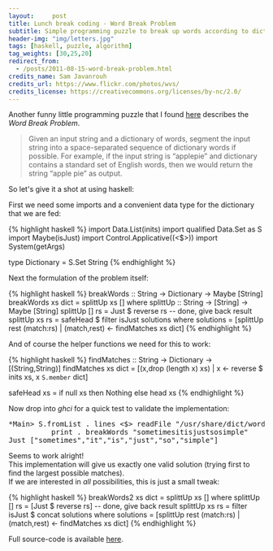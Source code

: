 ```yaml
---
layout:     post
title: Lunch break coding - Word Break Problem
subtitle: Simple programming puzzle to break up words according to dictionary.
header-img: "img/letters.jpg"
tags: [haskell, puzzle, algorithm]
tag_weights: [30,25,20]
redirect_from:
  - /posts/2011-08-15-word-break-problem.html
credits_name: Sam Javanrouh
credits_url: https://www.flickr.com/photos/wvs/
credits_license: https://creativecommons.org/licenses/by-nc/2.0/
---
```


Another funny little programming puzzle that I found [here](http://programmingpraxis.com/2011/08/12/word-breaks/) describes the _Word Break Problem_.

> Given an input string and a dictionary of words, segment the input string into a space-separated sequence of dictionary words if possible. For example, if the input string is “applepie” and dictionary contains a standard set of English words, then we would return the string “apple pie” as output. 

So let's give it a shot at using haskell:

First we need some imports and a convenient data type for the dictionary that we are fed:

{% highlight haskell %}
import Data.List(inits)
import qualified Data.Set as S
import Maybe(isJust)
import Control.Applicative((<$>))
import System(getArgs)

type Dictionary = S.Set String
{% endhighlight %}

Next the formulation of the problem itself:

{% highlight haskell %}
breakWords ::  String -> Dictionary -> Maybe [String]
breakWords xs dict = splittUp xs [] where
  splittUp :: String -> [String] -> Maybe [String]
  splittUp [] rs = Just $ reverse rs -- done, give back result
  splittUp xs rs = safeHead $ filter isJust solutions where
    solutions = [splittUp rest (match:rs) | (match,rest) <- findMatches xs dict]
{% endhighlight %}

And of course the helper functions we need for this to work:

{% highlight haskell %}
findMatches :: String -> Dictionary -> [(String,String)]
findMatches xs dict =
  [(x,drop (length x) xs) | x <- reverse $ inits xs, x `S.member` dict]
          
safeHead xs = if null xs then Nothing else head xs
{% endhighlight %}

Now drop into _ghci_ for a quick test to validate the implementation:

<pre class="terminal">
*Main> S.fromList . lines <$> readFile "/usr/share/dict/words" >>=
          print . breakWords "sometimesitisjustsosimple"
Just ["sometimes","it","is","just","so","simple"]
</pre>

Seems to work alright!  
This implementation will give us exactly one valid solution (trying first to find the largest possible matches).  
If we are interested in *all* possibilities, this is just a small tweak:

{% highlight haskell %}
breakWords2 xs dict = splittUp xs [] where
  splittUp [] rs = [Just $ reverse rs] -- done, give back result
  splittUp xs rs = filter isJust $ concat solutions where
    solutions = [splittUp rest (match:rs) | (match,rest) <- findMatches xs dict]
{% endhighlight %}

Full source-code is available [here](/code/wordbreakproblem/full.hs).
